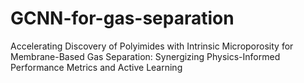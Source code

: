 # GCNN-for-gas-separation
Accelerating Discovery of Polyimides with Intrinsic Microporosity for Membrane-Based Gas Separation: Synergizing Physics-Informed Performance Metrics and Active Learning

